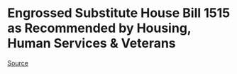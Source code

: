 # Engrossed Substitute House Bill 1515 as Recommended by Housing, Human Services & Veterans

[Source](http://lawfilesext.leg.wa.gov/biennium/2021-22/Xml/Bills/House%20Bills/1515-S.E.xml)